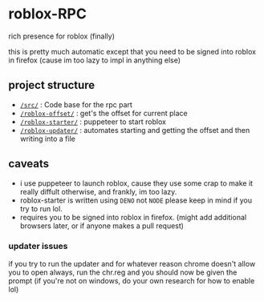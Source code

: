# roblox-RPC

rich presence for roblox (finally)

this is pretty much automatic except that you need to be signed into roblox in firefox (cause im too lazy to impl in anything else)

## project structure 
- [`/src/`](./src) : Code base for the rpc part
- [`/roblox-offset/`](./roblox-offset) : get's the offset for current place
- [`/roblox-starter/`](./roblox-starter) : puppeteer to start roblox
- [`/roblox-updater/`](./roblox-updater) : automates starting and getting the offset and then writing into a file

## caveats
- i use puppeteer to launch roblox, cause they use some crap to make it really diffult otherwise, and frankly, im too lazy.
- roblox-starter is written using `DENO` not `NODE` please keep in mind if you try to run lol.
- requires you to be signed into roblox in firefox. (might add additional browsers later, or if anyone makes a pull request)

### updater issues
if you try to run the updater and for whatever reason chrome doesn't allow you to open always, run the chr.reg and you should now be given the prompt
(if you're not on windows, do your own research for how to enable lol)
